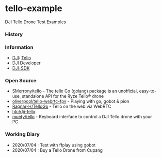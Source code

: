 # tello-example
DJI Tello Drone Test Examples


### History


### Information
- [DJI](https://dji.com/): [Tello](https://www.ryzerobotics.com/kr/tello)
- [DJI Developer](https://developer.dji.com/)
- [DJI-SDK](https://github.com/dji-sdk)


### Open Source
- [SMerrony/tello](https://github.com/SMerrony/tello) - The tello Go (golang) package is an unofficial, easy-to-use, standalone API for the Ryze Tello® drone
- [oliverpool/tello-webrtc-fpv](https://github.com/oliverpool/tello-webrtc-fpv) - Playing with go, gobot & pion
- [Ragnar-H/TelloGo](https://github.com/Ragnar-H/TelloGo) - Tello on the web via WebRTC
- [hto/dji-tello](https://github.com/hto/dji-tello)
- [muety/tello](https://github.com/muety/tello) - Keyboard interface to control a DJI Tello drone with your PC


### Working Diary
- 2020/07/04 : Test with ffplay using gobot
- 2020/07/04 : Buy a Tello Drone from Cupang


